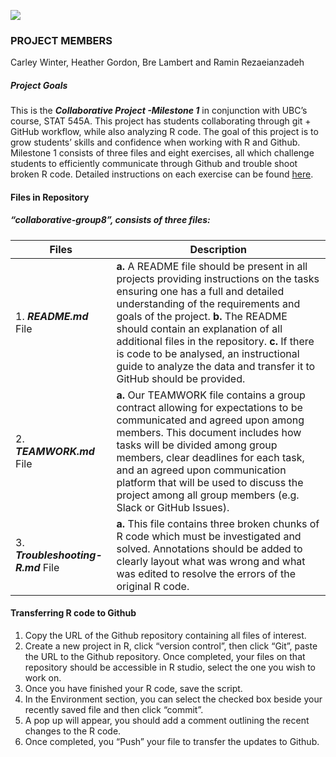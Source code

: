 
  ![](https://brand.ubc.ca/files/2018/09/1FullLogo_ex_768.png)

### PROJECT MEMBERS
Carley Winter, Heather Gordon, Bre Lambert and Ramin Rezaeianzadeh


##### Project Goals  
This is the _**Collaborative Project -Milestone 1**_ in conjunction with UBC’s course, STAT 545A. This project has students collaborating through git + GitHub workflow, while also analyzing R code. The goal of this project is to grow students’ skills and confidence when working with R and Github. Milestone 1 consists of three files and eight exercises, all which challenge students to efficiently communicate through Github and trouble shoot broken R code. Detailed instructions on each exercise can be found [here](https://stat545.stat.ubc.ca/collaborative-project/milestone1/). 

#### Files in Repository  
##### “collaborative-group8”, consists of three files:

Files |  Description
------|--------------
1.	__*README.md*__ File |  __a.__ A README file should be present in all projects providing instructions on the tasks ensuring one has a full and detailed understanding of the requirements and goals of the project.  __b.__ The README should contain an explanation of all additional files in the repository.   __c.__ If there is code to be analysed, an instructional guide to analyze the data and transfer it to GitHub should be provided.
2.	__*TEAMWORK.md*__ File | __a.__	Our TEAMWORK file contains a group contract allowing for expectations to be communicated and agreed upon among members. This document includes how tasks will be divided among group members, clear deadlines for each task, and an agreed upon communication platform that will be used to discuss the project among all group members (e.g. Slack or GitHub Issues).
3.	__*Troubleshooting-R.md*__ File | __a.__	This file contains three broken chunks of R code which must be investigated and solved. Annotations should be added to clearly layout what was wrong and what was edited to resolve the errors of the original R code. 

#### Transferring R code to Github
1.	Copy the URL of the Github repository containing all files of interest.  
2.	Create a new project in R, click “version control”, then click “Git”, paste the URL to the Github repository. Once completed, your files on that repository should be accessible in R studio, select the one you wish to work on.  
3.	Once you have finished your R code, save the script.  
4.	In the Environment section, you can select the checked box beside your recently saved file and then click “commit”.   
5.	A pop up will appear, you should add a comment outlining the recent changes to the R code.  
6.	Once completed, you “Push” your file to transfer the updates to Github.  


